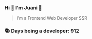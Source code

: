 ### Hi 👋 I&#39;m Juani 🦁

> I&#39;m a Frontend Web Developer SSR

### 📚 Days being a developer: 912
